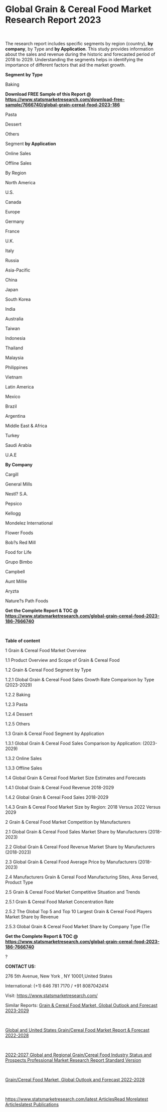 <h1>Global Grain & Cereal Food Market Research Report 2023</h1><br/><p>The research report includes specific segments by region (country), <strong>by company</strong>, by Type and <strong>by Application</strong>. This study provides information about the sales and revenue during the historic and forecasted period of 2018 to 2029. Understanding the segments helps in identifying the importance of different factors that aid the market growth.</p>
 
 
 
 <p><strong>Segment by Type</strong></p>
 
 
 
 <p>Baking</p>
 
 
 
 <p><strong>Download FREE Sample of this Report @ <a href="https://www.statsmarketresearch.com/download-free-sample/7666740/global-grain-cereal-food-2023-186">https://www.statsmarketresearch.com/download-free-sample/7666740/global-grain-cereal-food-2023-186</a></strong></p>
 
 
 
 <p>Pasta</p>
 
 
 
 <p>Dessert</p>
 
 
 
 <p>Others</p>
 
 
 
 <p>Segment <strong>by Application</strong></p>
 
 
 
 <p>Online Sales</p>
 
 
 
 <p>Offline Sales</p>
 
 
 
 <p>By Region</p>
 
 
 
 <p>North America</p>
 
 
 
 <p>U.S.</p>
 
 
 
 <p>Canada</p>
 
 
 
 <p>Europe</p>
 
 
 
 <p>Germany</p>
 
 
 
 <p>France</p>
 
 
 
 <p>U.K.</p>
 
 
 
 <p>Italy</p>
 
 
 
 <p>Russia</p>
 
 
 
 <p>Asia-Pacific</p>
 
 
 
 <p>China</p>
 
 
 
 <p>Japan</p>
 
 
 
 <p>South Korea</p>
 
 
 
 <p>India</p>
 
 
 
 <p>Australia</p>
 
 
 
 <p>Taiwan</p>
 
 
 
 <p>Indonesia</p>
 
 
 
 <p>Thailand</p>
 
 
 
 <p>Malaysia</p>
 
 
 
 <p>Philippines</p>
 
 
 
 <p>Vietnam</p>
 
 
 
 <p>Latin America</p>
 
 
 
 <p>Mexico</p>
 
 
 
 <p>Brazil</p>
 
 
 
 <p>Argentina</p>
 
 
 
 <p>Middle East & Africa</p>
 
 
 
 <p>Turkey</p>
 
 
 
 <p>Saudi Arabia</p>
 
 
 
 <p>U.A.E</p>
 
 
 
 <p><strong>By Company</strong></p>
 
 
 
 <p>Cargill</p>
 
 
 
 <p>General Mills</p>
 
 
 
 <p>Nestl? S.A.</p>
 
 
 
 <p>Pepsico</p>
 
 
 
 <p>Kellogg</p>
 
 
 
 <p>Mondelez International</p>
 
 
 
 <p>Flower Foods</p>
 
 
 
 <p>Bob?s Red Mill</p>
 
 
 
 <p>Food for Life</p>
 
 
 
 <p>Grupo Bimbo</p>
 
 
 
 <p>Campbell</p>
 
 
 
 <p>Aunt Millie</p>
 
 
 
 <p>Aryzta</p>
 
 
 
 <p>Nature?s Path Foods</p>
 
 
 
 <div><b>Get the Complete Report & TOC @ <a href="https://www.statsmarketresearch.com/global-grain-cereal-food-2023-186-7666740">https://www.statsmarketresearch.com/global-grain-cereal-food-2023-186-7666740</a></b></div>
 
 
 
 <p><br />
 
 <b>Table of content</b></p>
 
 
 
 <p>1 Grain & Cereal Food Market Overview<br />
 
 1.1 Product Overview and Scope of Grain & Cereal Food<br />
 
 1.2 Grain & Cereal Food Segment by Type<br />
 
 1.2.1 Global Grain & Cereal Food Sales Growth Rate Comparison by Type (2023-2029)<br />
 
 1.2.2 Baking<br />
 
 1.2.3 Pasta<br />
 
 1.2.4 Dessert<br />
 
 1.2.5 Others<br />
 
 1.3 Grain & Cereal Food Segment by Application<br />
 
 1.3.1 Global Grain & Cereal Food Sales Comparison by Application: (2023-2029)<br />
 
 1.3.2 Online Sales<br />
 
 1.3.3 Offline Sales<br />
 
 1.4 Global Grain & Cereal Food Market Size Estimates and Forecasts<br />
 
 1.4.1 Global Grain & Cereal Food Revenue 2018-2029<br />
 
 1.4.2 Global Grain & Cereal Food Sales 2018-2029<br />
 
 1.4.3 Grain & Cereal Food Market Size by Region: 2018 Versus 2022 Versus 2029<br />
 
 2 Grain & Cereal Food Market Competition by Manufacturers<br />
 
 2.1 Global Grain & Cereal Food Sales Market Share by Manufacturers (2018-2023)<br />
 
 2.2 Global Grain & Cereal Food Revenue Market Share by Manufacturers (2018-2023)<br />
 
 2.3 Global Grain & Cereal Food Average Price by Manufacturers (2018-2023)<br />
 
 2.4 Manufacturers Grain & Cereal Food Manufacturing Sites, Area Served, Product Type<br />
 
 2.5 Grain & Cereal Food Market Competitive Situation and Trends<br />
 
 2.5.1 Grain & Cereal Food Market Concentration Rate<br />
 
 2.5.2 The Global Top 5 and Top 10 Largest Grain & Cereal Food Players Market Share by Revenue<br />
 
 2.5.3 Global Grain & Cereal Food Market Share by Company Type (Tie</p>
 
 
 
 <div><b>Get the Complete Report & TOC @ <a href="https://www.statsmarketresearch.com/global-grain-cereal-food-2023-186-7666740">https://www.statsmarketresearch.com/global-grain-cereal-food-2023-186-7666740</a></b></div>
 
 
 
 <p>? </p>
 
 
 
 <p><b>CONTACT US:</b><br />
 
 276 5th Avenue, New York , NY 10001,United States<br />
 
 International: (+1) 646 781 7170 / +91 8087042414<br />
 
 Visit: <a href="https://www.statsmarketresearch.com/">https://www.statsmarketresearch.com/</a><br />
 
 Similar Reports: <a href="https://www.statsmarketresearch.com/global-grain-cereal-food-2023-186-7666740">Grain & Cereal Food Market, Global Outlook and Forecast 2023-2029</a><br />
 
 <br />
 
 <a href="https://www.statsmarketresearch.com/global-grain-cereal-food-2023-186-7666740">Global and United States Grain/Cereal Food Market Report & Forecast 2022-2028</a><br />
 
 <br />
 
 <a href="https://www.statsmarketresearch.com/global-grain-cereal-food-2023-186-7666740">2022-2027 Global and Regional Grain/Cereal Food Industry Status and Prospects Professional Market Research Report Standard Version</a><br />
 
 <br />
 
 <a href="https://www.statsmarketresearch.com/global-grain-cereal-food-2023-186-7666740">Grain/Cereal Food Market, Global Outlook and Forecast 2022-2028</a><br />
 
 <br />
 
 <a href="https://gyeongbokgung.com">https://www.statsmarketresearch.com/</a><a href="https://hallyeomaritime.com">latest Articles</a><a href="https://jingwansa.com">Read More</a><a href="https://nguoiviet.jp/">latest Articles</a><a href="https://www.intelmarketresearch.com/">latest Publications</a></p>